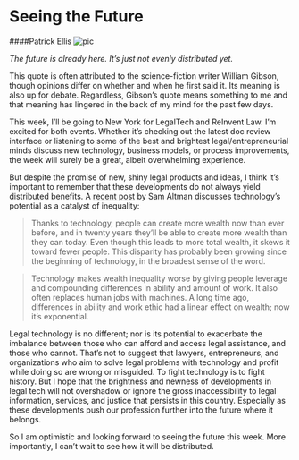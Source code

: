 Seeing the Future
==================
####Patrick Ellis
![pic](http://upload.wikimedia.org/wikipedia/commons/5/52/New_York_Midtown_Skyline_at_night_-_Jan_2006_edit1.jpg)

*The future is already here. It’s just not evenly distributed yet.*

This quote is often attributed to the science-fiction writer William Gibson, though opinions differ on whether and when he first said it. Its meaning is also up for debate. Regardless, Gibson’s quote means something to me and that meaning has lingered in the back of my mind for the past few days.

This week, I’ll be going to New York for LegalTech and ReInvent Law. I’m excited for both events. Whether it’s checking out the latest doc review interface or listening to some of the best and brightest legal/entrepreneurial minds discuss new technology, business models, or process improvements, the week will surely be a great, albeit overwhelming experience.

But despite the promise of new, shiny legal products and ideas, I think it’s important to remember that these developments do not always yield distributed benefits. A [recent post](http://blog.samaltman.com/technology-and-wealth-inequality) by Sam Altman discusses technology’s potential as a catalyst of inequality:

> Thanks to technology, people can create more wealth now than ever before, and in twenty years they’ll be able to create more wealth than they can today.  Even though this leads to more total wealth, it skews it toward fewer people.  This disparity has probably been growing since the beginning of technology, in the broadest sense of the word.

> Technology makes wealth inequality worse by giving people leverage and compounding differences in ability and amount of work.  It also often replaces human jobs with machines.  A long time ago, differences in ability and work ethic had a linear effect on wealth; now it’s exponential.

Legal technology is no different; nor is its potential to exacerbate the imbalance between those who can afford and access legal assistance, and those who cannot. That’s not to suggest that lawyers, entrepreneurs, and organizations who aim to solve legal problems with technology and profit while doing so are wrong or misguided. To fight technology is to fight history. But I hope that the brightness and newness of developments in legal tech will not overshadow or ignore the gross inaccessibility to legal information, services, and justice that persists in this country. Especially as these developments push our profession further into the future where it belongs.

So I am optimistic and looking forward to seeing the future this week. More importantly, I can’t wait to see how it will be distributed.
